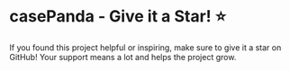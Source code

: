 
# casePanda - Give it a Star! ⭐
If you found this project helpful or inspiring, make sure to give it a star on GitHub! Your support means a lot and helps the project grow.

